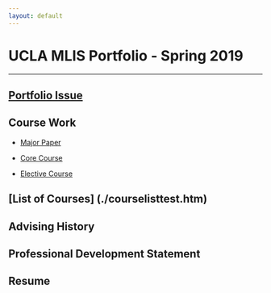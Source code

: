 ```yaml
---
layout: default
---
```


# UCLA MLIS Portfolio - Spring 2019
* * *

## [Portfolio Issue](./IssueStatement.md)

## Course Work

* [Major Paper](./MajorIntro.md)

* [Core Course](./assets/CoreCourse.pdf)
     
* [Elective Course](./Elective.pdf)

## [List of Courses] (./courselisttest.htm)

## Advising History

## Professional Development Statement

## Resume


